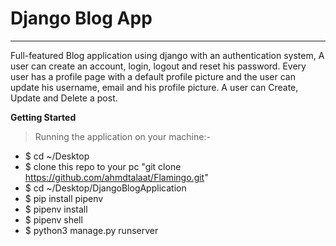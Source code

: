# Django Blog App

---

Full-featured Blog application using django with an authentication system, A user can create an account, login, logout and reset his password.
Every user has a profile page with a default profile picture and the user can update his username, email and his profile picture.
A user can Create, Update and Delete a post.

**Getting Started**

> Running the application on your machine:-

-   \$ cd ~/Desktop
-   \$ clone this repo to your pc "git clone https://github.com/ahmdtalaat/Flamingo.git"
-   \$ cd ~/Desktop/DjangoBlogApplication
-   \$ pip install pipenv
-   \$ pipenv install
-   \$ pipenv shell
-   \$ python3 manage.py runserver
